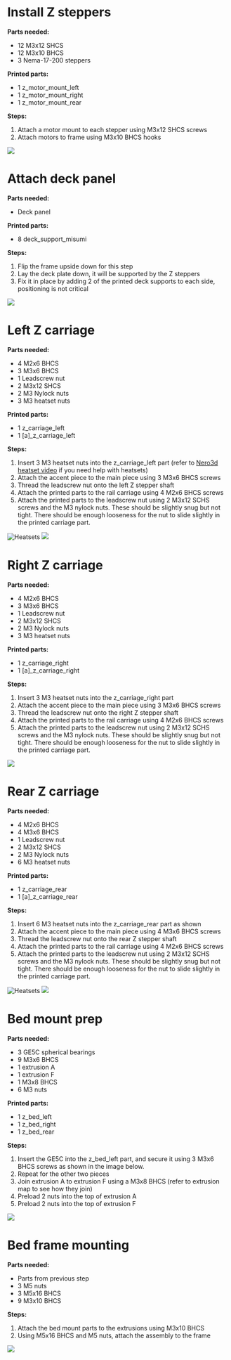 # Install Z steppers

**Parts needed:**
* 12 M3x12 SHCS 
* 12 M3x10 BHCS
* 3 Nema-17-200 steppers
  
**Printed parts:**
* 1 z_motor_mount_left
* 1 z_motor_mount_right
* 1 z_motor_mount_rear

**Steps:**

1. Attach a motor mount to each stepper using M3x12 SHCS screws
2. Attach motors to frame using M3x10 BHCS hooks

![](images/z_steppers_added.png)


# Attach deck panel

**Parts needed:**
* Deck panel 
  
**Printed parts:**
* 8 deck_support_misumi

**Steps:**
1. Flip the frame upside down for this step
2. Lay the deck plate down, it will be supported by the Z steppers
3. Fix it in place by adding 2 of the printed deck supports to each side, positioning is not critical

![](images/deck_plate_added_bottom_view.png)




# Left Z carriage

**Parts needed:**
* 4 M2x6 BHCS
* 3 M3x6 BHCS
* 1 Leadscrew nut
* 2 M3x12 SHCS
* 2 M3 Nylock nuts 
* 3 M3 heatset nuts
  
**Printed parts:**
* 1 z_carriage_left
* 1 [a]_z_carriage_left

**Steps:**
1. Insert 3 M3 heatset nuts into the z_carriage_left part (refer to [Nero3d heatset video](https://www.youtube.com/watch?v=cyof7fYFcuQ&list=PL7zrGeKp_8CTDOmpwZr5JnCSJqEghFh9j&index=31) if you need help with heatsets)
2. Attach the accent piece to the main piece using 3 M3x6 BHCS screws
3. Thread the leadscrew nut onto the left Z stepper shaft
4. Attach the printed parts to the rail carriage using 4 M2x6 BHCS screws
5. Attach the printed parts to the leadscrew nut using 2 M3x12 SCHS screws and the M3 nylock nuts. These should be slightly snug but not tight. There should be enough looseness for the nut to slide slightly in the printed carriage part.

![Heatsets](images/z_carriage_left_heatsets.png)
![](images/left_z_carriage.png)




# Right Z carriage

**Parts needed:**
* 4 M2x6 BHCS
* 3 M3x6 BHCS
* 1 Leadscrew nut
* 2 M3x12 SHCS
* 2 M3 Nylock nuts 
* 3 M3 heatset nuts
  
**Printed parts:**
* 1 z_carriage_right
* 1 [a]_z_carriage_right

**Steps:**
1. Insert 3 M3 heatset nuts into the z_carriage_right part
3. Attach the accent piece to the main piece using 3 M3x6 BHCS screws
4. Thread the leadscrew nut onto the right Z stepper shaft
5. Attach the printed parts to the rail carriage using 4 M2x6 BHCS screws
6. Attach the printed parts to the leadscrew nut using 2 M3x12 SCHS screws and the M3 nylock nuts. These should be slightly snug but not tight. There should be enough looseness for the nut to slide slightly in the printed carriage part.

![](images/z_carriage_right.png)



# Rear Z carriage 

**Parts needed:**
* 4 M2x6 BHCS
* 4 M3x6 BHCS
* 1 Leadscrew nut
* 2 M3x12 SHCS
* 2 M3 Nylock nuts 
* 6 M3 heatset nuts
  


**Printed parts:**
* 1 z_carriage_rear
* 1 [a]_z_carriage_rear


**Steps:**
1. Insert 6 M3 heatset nuts into the z_carriage_rear part as shown
3. Attach the accent piece to the main piece using 4 M3x6 BHCS screws
4. Thread the leadscrew nut onto the rear Z stepper shaft
5. Attach the printed parts to the rail carriage using 4 M2x6 BHCS screws
6. Attach the printed parts to the leadscrew nut using 2 M3x12 SCHS screws and the M3 nylock nuts. These should be slightly snug but not tight. There should be enough looseness for the nut to slide slightly in the printed carriage part.

![Heatsets](images/z_carriage_rear_heatsets.png)
![](images/z_carriage_rear.png)



# Bed mount prep

**Parts needed:**
* 3 GE5C spherical bearings
* 9 M3x6 BHCS
* 1 extrusion A
* 1 extrusion F
* 1 M3x8 BHCS
* 6 M3 nuts

**Printed parts:**
* 1 z_bed_left
* 1 z_bed_right
* 1 z_bed_rear


**Steps:**
1. Insert the GE5C into the z_bed_left part, and secure it using 3 M3x6 BHCS screws as shown in the image below.
2. Repeat for the other two pieces 
3. Join extrusion A to extrusion F using a M3x8 BHCS (refer to extrusion map to see how they join)
4. Preload 2 nuts into the top of extrusion A 
5. Preload 2 nuts into the top of extrusion F

![](images/left_z_bed_ge5c.png)


# Bed frame mounting

**Parts needed:**
* Parts from previous step
* 3 M5 nuts
* 3 M5x16 BHCS
* 9 M3x10 BHCS

**Steps:**
1. Attach the bed mount parts to the extrusions using M3x10 BHCS
2. Using M5x16 BHCS and M5 nuts, attach the assembly to the frame

![](images/bed_frame_mounted.png)